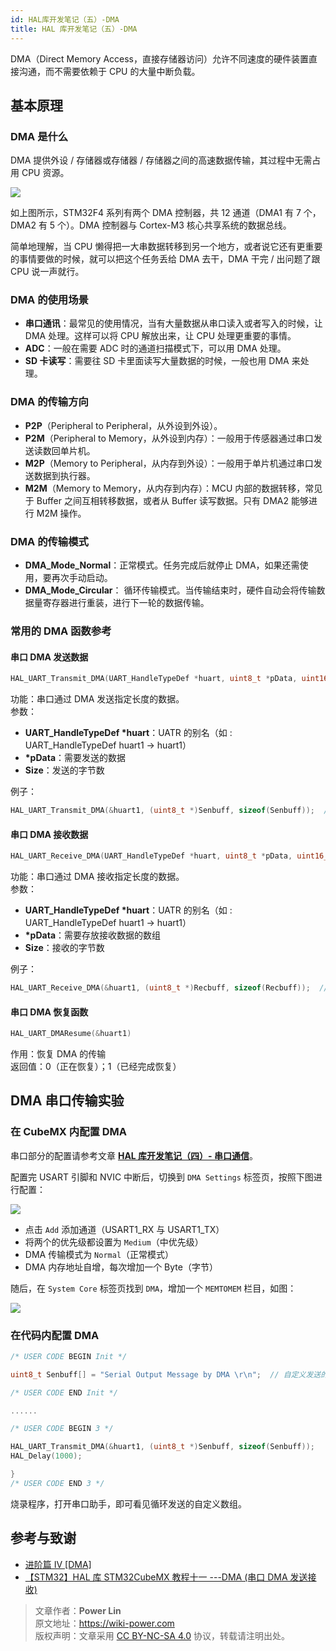 ```yaml
---
id: HAL库开发笔记（五）-DMA
title: HAL 库开发笔记（五）-DMA
---
```


DMA（Direct Memory Access，直接存储器访问）允许不同速度的硬件装置直接沟通，而不需要依赖于 CPU 的大量中断负载。

## 基本原理

### DMA 是什么

DMA 提供外设 / 存储器或存储器 / 存储器之间的高速数据传输，其过程中无需占用 CPU 资源。

![](https://cos.wiki-power.com/img/20210404153423.png)

如上图所示，STM32F4 系列有两个 DMA 控制器，共 12 通道（DMA1 有 7 个，DMA2 有 5 个）。DMA 控制器与 Cortex-M3 核心共享系统的数据总线。

简单地理解，当 CPU 懒得把一大串数据转移到另一个地方，或者说它还有更重要的事情要做的时候，就可以把这个任务丢给 DMA 去干，DMA 干完 / 出问题了跟 CPU 说一声就行。

### DMA 的使用场景

- **串口通讯**：最常见的使用情况，当有大量数据从串口读入或者写入的时候，让 DMA 处理。这样可以将 CPU 解放出来，让 CPU 处理更重要的事情。
- **ADC**：一般在需要 ADC 时的通道扫描模式下，可以用 DMA 处理。
- **SD 卡读写**：需要往 SD 卡里面读写大量数据的时候，一般也用 DMA 来处理。

### DMA 的传输方向

- **P2P**（Peripheral to Peripheral，从外设到外设）。
- **P2M**（Peripheral to Memory，从外设到内存）：一般用于传感器通过串口发送读数回单片机。
- **M2P**（Memory to Peripheral，从内存到外设）：一般用于单片机通过串口发送数据到执行器。
- **M2M**（Memory to Memory，从内存到内存）：MCU 内部的数据转移，常见于 Buffer 之间互相转移数据，或者从 Buffer 读写数据。只有 DMA2 能够进行 M2M 操作。

### DMA 的传输模式

- **DMA_Mode_Normal**：正常模式。任务完成后就停止 DMA，如果还需使用，要再次手动启动。
- **DMA_Mode_Circular**： 循环传输模式。当传输结束时，硬件自动会将传输数据量寄存器进行重装，进行下一轮的数据传输。

### 常用的 DMA 函数参考

#### 串口 DMA 发送数据

```c
HAL_UART_Transmit_DMA(UART_HandleTypeDef *huart, uint8_t *pData, uint16_t Size)
```

功能：串口通过 DMA 发送指定长度的数据。  
参数：

- **UART_HandleTypeDef \*huart**：UATR 的别名（如 : UART_HandleTypeDef huart1 -> huart1）
- **\*pData**：需要发送的数据
- **Size**：发送的字节数

例子：

```c
HAL_UART_Transmit_DMA(&huart1, (uint8_t *)Senbuff, sizeof(Senbuff));  //串口发送 Senbuff 数组
```

#### 串口 DMA 接收数据

```c
HAL_UART_Receive_DMA(UART_HandleTypeDef *huart, uint8_t *pData, uint16_t Size)
```

功能：串口通过 DMA 接收指定长度的数据。  
参数：

- **UART_HandleTypeDef \*huart**：UATR 的别名（如 : UART_HandleTypeDef huart1 -> huart1）
- **\*pData**：需要存放接收数据的数组
- **Size**：接收的字节数

例子：

```c
HAL_UART_Receive_DMA(&huart1, (uint8_t *)Recbuff, sizeof(Recbuff));  //串口接收，存放到 Recbuff 数组
```

#### 串口 DMA 恢复函数

```c
HAL_UART_DMAResume(&huart1)
```

作用：恢复 DMA 的传输  
返回值：0（正在恢复）；1（已经完成恢复）

## DMA 串口传输实验

### 在 CubeMX 内配置 DMA

串口部分的配置请参考文章 [**HAL 库开发笔记（四）- 串口通信**](https://wiki-power.com/HAL%E5%BA%93%E5%BC%80%E5%8F%91%E7%AC%94%E8%AE%B0%EF%BC%88%E5%9B%9B%EF%BC%89-%E4%B8%B2%E5%8F%A3%E9%80%9A%E4%BF%A1#%E9%85%8D%E7%BD%AE-usart-%E5%BC%95%E8%84%9A)。

配置完 USART 引脚和 NVIC 中断后，切换到 `DMA Settings` 标签页，按照下图进行配置：

![](https://cos.wiki-power.com/img/20210404165541.png)

- 点击 `Add` 添加通道（USART1_RX 与 USART1_TX）
- 将两个的优先级都设置为 `Medium`（中优先级）
- DMA 传输模式为 `Normal`（正常模式）
- DMA 内存地址自增，每次增加一个 Byte（字节）

随后，在 `System Core` 标签页找到 `DMA`，增加一个 `MEMTOMEM` 栏目，如图：

![](https://cos.wiki-power.com/img/20210404170002.png)

### 在代码内配置 DMA

```c title="main.c"
/* USER CODE BEGIN Init */

uint8_t Senbuff[] = "Serial Output Message by DMA \r\n";  // 自定义发送的字符串

/* USER CODE END Init */

......

/* USER CODE BEGIN 3 */

HAL_UART_Transmit_DMA(&huart1, (uint8_t *)Senbuff, sizeof(Senbuff));
HAL_Delay(1000);

}
/* USER CODE END 3 */
```

烧录程序，打开串口助手，即可看见循环发送的自定义数组。

## 参考与致谢

- [进阶篇 IV [DMA]](https://alchemicronin.github.io/posts/90d72de/#4-0-%E7%BB%83%E4%B9%A0%E9%A1%B9%E7%9B%AE)
- [【STM32】HAL 库 STM32CubeMX 教程十一 ---DMA (串口 DMA 发送接收)](https://blog.csdn.net/as480133937/article/details/104827639)

> 文章作者：**Power Lin**  
> 原文地址：<https://wiki-power.com>  
> 版权声明：文章采用 [CC BY-NC-SA 4.0](https://creativecommons.org/licenses/by/4.0/deed.zh) 协议，转载请注明出处。

